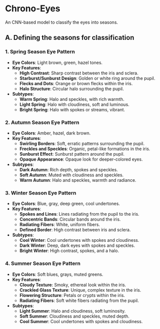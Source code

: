# Chrono-Eyes
An CNN-based model to classify the eyes into seasons.

## A. Defining the seasons for classification
 ### 1. Spring Season Eye Pattern
- **Eye Colors**: Light brown, green, hazel tones.
- **Key Features**:
  - **High Contrast**: Sharp contrast between the iris and sclera.
  - **Starburst/Sunburst Design**: Golden or white ring around the pupil.
  - **Flecks and Dots**: Orange or brown flecks within the iris.
  - **Halo Structure**: Circular halo surrounding the pupil.
- **Subtypes**:
  - **Warm Spring**: Halo and speckles, with rich warmth.
  - **Light Spring**: Halo with cloudiness, soft and luminous.
  - **Bright Spring**: Halo with spokes or streams, vibrant.

 ### 2. Autumn Season Eye Pattern
- **Eye Colors**: Amber, hazel, dark brown.
- **Key Features**:
  - **Swirling Borders**: Soft, erratic patterns surrounding the pupil.
  - **Freckles and Speckles**: Organic, petal-like formations in the iris.
  - **Sunburst Effect**: Sunburst pattern around the pupil.
  - **Opaque Appearance**: Opaque look for deeper-colored eyes.
- **Subtypes**:
  - **Dark Autumn**: Rich depth, spokes and speckles.
  - **Soft Autumn**: Muted with cloudiness and speckles.
  - **Warm Autumn**: Halo and speckles, warmth and radiance.

### 3. Winter Season Eye Pattern
- **Eye Colors**: Blue, gray, deep green, cool undertones.
- **Key Features**:
  - **Spokes and Lines**: Lines radiating from the pupil to the iris.
  - **Concentric Bands**: Circular bands around the iris.
  - **Radiating Fibers**: White, uniform fibers.
  - **Defined Border**: High contrast between iris and sclera.
- **Subtypes**:
  - **Cool Winter**: Cool undertones with spokes and cloudiness.
  - **Dark Winter**: Deep, dark eyes with spokes and speckles.
  - **Bright Winter**: High contrast, spokes, and a halo.

 ### 4. Summer Season Eye Pattern
- **Eye Colors**: Soft blues, grays, muted greens.
- **Key Features**:
  - **Cloudy Texture**: Smoky, ethereal look within the iris.
  - **Crackled Glass Texture**: Unique, complex texture in the iris.
  - **Flowering Structure**: Petals or crypts within the iris.
  - **Radiating Fibers**: Soft white fibers radiating from the pupil.
- **Subtypes**:
  - **Light Summer**: Halo and cloudiness, soft luminosity.
  - **Soft Summer**: Cloudiness and speckles, muted depth.
  - **Cool Summer**: Cool undertones with spokes and cloudiness.





   
